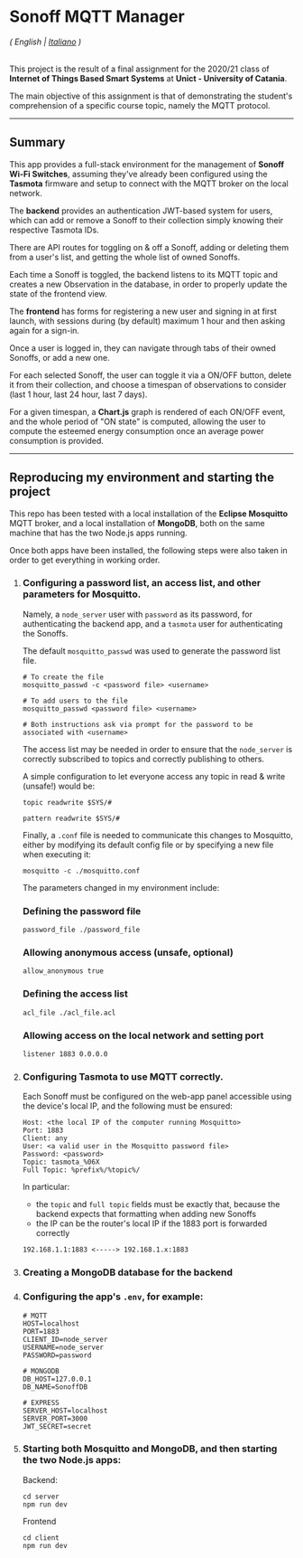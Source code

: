 # Sonoff MQTT Manager
<i>( English | <a href="./LEGGIMI.md">Italiano</a> )</i>
<br/><br/>

This project is the result of a final assignment for the 2020/21 class of **Internet of Things Based Smart Systems** at **Unict - University of Catania**.

The main objective of this assignment is that of demonstrating the student's comprehension of a specific course topic, namely the MQTT protocol.

---

## Summary

This app provides a full-stack environment for the management of **Sonoff Wi-Fi Switches**, assuming they've already been configured using the **Tasmota** firmware and setup to connect with the MQTT broker on the local network.

The **backend** provides an authentication JWT-based system for users, which can add or remove a Sonoff to their collection simply knowing their respective Tasmota IDs.

There are API routes for toggling on & off a Sonoff, adding or deleting them from a user's list, and getting the whole list of owned Sonoffs.

Each time a Sonoff is toggled, the backend listens to its MQTT topic and creates a new Observation in the database, in order to properly update the state of the frontend view.

The **frontend** has forms for registering a new user and signing in at first launch, with sessions during (by default) maximum 1 hour and then asking again for a sign-in.

Once a user is logged in, they can navigate through tabs of their owned Sonoffs, or add a new one.

For each selected Sonoff, the user can toggle it via a ON/OFF button, delete it from their collection, and choose a timespan of observations to consider (last 1 hour, last 24 hour, last 7 days).

For a given timespan, a **Chart.js** graph is rendered of each ON/OFF event, and the whole period of "ON state" is computed, allowing the user to compute the esteemed energy consumption once an average power consumption is provided.

---

## Reproducing my environment and starting the project

This repo has been tested with a local installation of the **Eclipse Mosquitto** MQTT broker, and a local installation of **MongoDB**, both on the same machine that has the two Node.js apps running.

Once both apps have been installed, the following steps were also taken in order to get everything in working order.

1. ### Configuring a **password list**, an **access list**, and other parameters for Mosquitto.

    Namely, a `node_server` user with `password` as its password, for authenticating the backend app, and a `tasmota` user for authenticating the Sonoffs.

    The default `mosquitto_passwd` was used to generate the password list file.
    ```
    # To create the file
    mosquitto_passwd -c <password file> <username>

    # To add users to the file
    mosquitto_passwd <password file> <username>

    # Both instructions ask via prompt for the password to be associated with <username>
    ```

    The access list may be needed in order to ensure that the `node_server` is correctly subscribed to topics and correctly publishing to others.

    A simple configuration to let everyone access any topic in read & write (unsafe!) would be:
    ```
    topic readwrite $SYS/#

    pattern readwrite $SYS/#
    ```

    Finally, a `.conf` file is needed to communicate this changes to Mosquitto, either by modifying its default config file or by specifying a new file when executing it:
    ```
    mosquitto -c ./mosquitto.conf
    ```

    The parameters changed in my environment include:

    ### Defining the password file
    ```
    password_file ./password_file
    ```

    ### Allowing anonymous access (unsafe, optional)
    ```
    allow_anonymous true
    ```

    ### Defining the access list
    ```
    acl_file ./acl_file.acl
    ```

    ### Allowing access on the local network and setting port
    ```
    listener 1883 0.0.0.0
    ```

2. ### Configuring Tasmota to use MQTT correctly.

    Each Sonoff must be configured on the web-app panel accessible using the device's local IP, and the following must be ensured:
    ```
    Host: <the local IP of the computer running Mosquitto>
    Port: 1883
    Client: any
    User: <a valid user in the Mosquitto password file>
    Password: <password>
    Topic: tasmota_%06X
    Full Topic: %prefix%/%topic%/
    ```

    In particular:
    - the `topic` and `full topic` fields must be exactly that, because the backend expects that formatting when adding new Sonoffs
    - the IP can be the router's local IP if the 1883 port is forwarded correctly
    ```
    192.168.1.1:1883 <-----> 192.168.1.x:1883
    ```

3. ### Creating a MongoDB database for the backend

4. ### Configuring the app's `.env`, for example:

    ```
    # MQTT
    HOST=localhost
    PORT=1883
    CLIENT_ID=node_server
    USERNAME=node_server
    PASSWORD=password

    # MONGODB
    DB_HOST=127.0.0.1
    DB_NAME=SonoffDB

    # EXPRESS
    SERVER_HOST=localhost
    SERVER_PORT=3000
    JWT_SECRET=secret
    ```
5. ### Starting both Mosquitto and MongoDB, and then starting the two Node.js apps:

    Backend:

    ```
    cd server
    npm run dev
    ```

    Frontend

    ```
    cd client
    npm run dev
    ```
